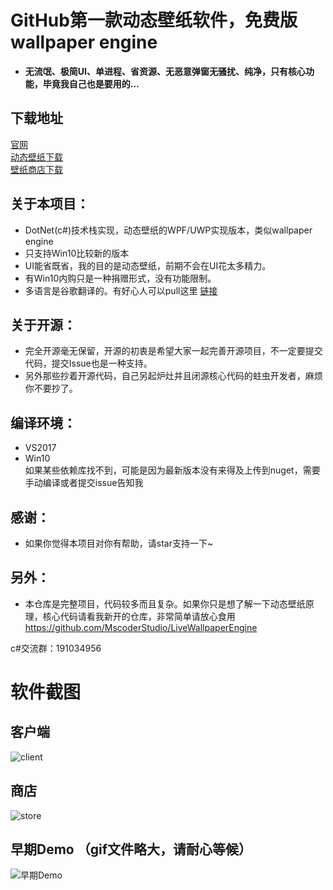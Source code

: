 # GitHub第一款动态壁纸软件，免费版wallpaper engine

*  **无流氓、极简UI、单进程、省资源、无恶意弹窗无骚扰、纯净，只有核心功能，毕竟我自己也是要用的...**  

## 下载地址
[官网](https://mscoder.cn/products/LiveWallpaper.html)  
[动态壁纸下载](https://www.microsoft.com/store/apps/9MV8GK87MZ05)  
[壁纸商店下载](https://www.microsoft.com/store/apps/9PNN27P9SS38)  

## 关于本项目：  
  * DotNet(c#)技术栈实现，动态壁纸的WPF/UWP实现版本，类似wallpaper engine
  * 只支持Win10比较新的版本
  * UI能省既省，我的目的是动态壁纸，前期不会在UI花太多精力。
  * 有Win10内购只是一种捐赠形式，没有功能限制。
  * 多语言是谷歌翻译的。有好心人可以pull这里  [链接](https://github.com/MscoderStudio/LiveWallpaper/blob/master/LiveWallpaper/Res/Languages/en.json)
  
## 关于开源：
* 完全开源毫无保留，开源的初衷是希望大家一起完善开源项目，不一定要提交代码，提交Issue也是一种支持。
* 另外那些抄着开源代码，自己另起炉灶并且闭源核心代码的蛀虫开发者，麻烦你不要抄了。

## 编译环境：
  * VS2017
  * Win10  
  如果某些依赖库找不到，可能是因为最新版本没有来得及上传到nuget，需要手动编译或者提交issue告知我

## 感谢：
  * 如果你觉得本项目对你有帮助，请star支持一下~
  
## 另外：
 * 本仓库是完整项目，代码较多而且复杂。如果你只是想了解一下动态壁纸原理，核心代码请看我新开的仓库，非常简单请放心食用   
  https://github.com/MscoderStudio/LiveWallpaperEngine


c#交流群：191034956

# 软件截图

## 客户端
![client](https://github.com/WallpaperTools/WallpaperTool/blob/master/screenshots/client.png)
## 商店
![store](https://github.com/WallpaperTools/WallpaperTool/blob/master/screenshots/store.png)
## 早期Demo （gif文件略大，请耐心等候）
![早期Demo](https://github.com/WallpaperTools/WallpaperTool/blob/master/screenshots/example.gif)


